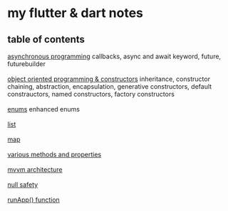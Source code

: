 # my flutter & dart notes
## table of contents
<a href="https://github.com/pranavbawgikar/dart-notes/blob/main/asynchronous-programming-dart.md">asynchronous programming</a> callbacks, async and await keyword, future, futurebuilder<br /><br />
<a href="https://github.com/pranavbawgikar/dart-notes/blob/main/constructors-in-dart.md">object oriented programming & constructors</a> inheritance, constructor chaining, abstraction, encapsulation, generative constructors, default constrauctors, named constructors, factory constructors <br /><br />
<a href="https://github.com/pranavbawgikar/dart-notes/blob/main/enums.md">enums</a> enhanced enums<br /><br />
<a href="https://github.com/pranavbawgikar/dart-notes/blob/main/list-data-structure.md">list</a><br /><br />
<a href="https://github.com/pranavbawgikar/dart-notes/blob/main/map-data-structure.md">map</a><br /><br />
<a href="https://github.com/pranavbawgikar/dart-notes/blob/main/methods-and-properties.md">various methods and properties</a><br /><br />
<a href="https://github.com/pranavbawgikar/dart-notes/blob/main/mvvm-architecture.md">mvvm architecture</a><br /><br />
<a href="https://github.com/pranavbawgikar/dart-notes/blob/main/null-safety.md">null safety</a><br /><br />
<a href="https://github.com/pranavbawgikar/dart-notes/blob/main/runApp%20function.md">runApp() function</a><br /><br />
